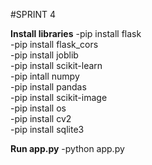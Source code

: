 #SPRINT 4

**Install libraries**
-pip install flask <br>
-pip install flask_cors <br>
-pip install joblib <br>
-pip install scikit-learn <br>
-pip intall numpy <br>
-pip install pandas <br>
-pip install scikit-image <br>
-pip install os <br>
-pip install cv2 <br>
-pip install sqlite3 <br>

**Run app.py**
-python app.py
